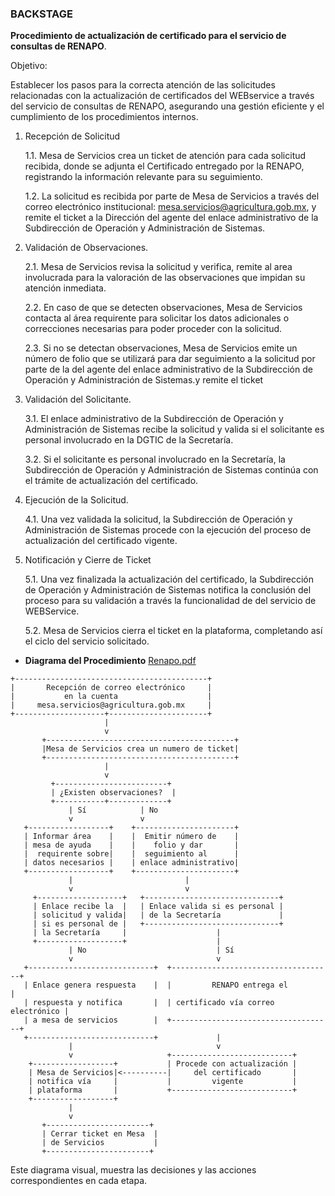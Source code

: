 ###   BACKSTAGE
**Procedimiento de actualización de certificado para el servicio de consultas de RENAPO**.

Objetivo:

Establecer los pasos para la correcta atención de las solicitudes relacionadas con la actualización de certificados del WEBservice a través del servicio de consultas de RENAPO, asegurando una gestión eficiente y el cumplimiento de los procedimientos internos.

1. Recepción de Solicitud
	
	1.1. Mesa de Servicios crea un ticket de atención para cada solicitud recibida, donde se adjunta el 		Certificado entregado 	por la RENAPO, registrando la información relevante para su seguimiento.
	
   	1.2. La solicitud es recibida por parte de Mesa de Servicios a través del correo electrónico institucional: 	mesa.servicios@agricultura.gob.mx, y remite el ticket a la Dirección del agente del enlace administrativo 
	de la Subdirección de Operación y Administración de Sistemas.

2. Validación de Observaciones.

	2.1. Mesa de Servicios revisa la solicitud y verifica, remite al area involucrada para la valoración de las 	observaciones que impidan su atención 		inmediata.
 
	2.2. En caso de que se detecten observaciones, Mesa de Servicios contacta al área requirente para
	solicitar los datos adicionales o correcciones necesarias para poder proceder con la solicitud.
 
	2.3. Si no se detectan observaciones, Mesa de Servicios emite un número de folio que se utilizará para dar seguimiento a la solicitud por parte de la del 	agente del enlace administrativo de la Subdirección de Operación y Administración de Sistemas.y remite el ticket 	

3. Validación del Solicitante.
	
 	3.1. El enlace administrativo de la Subdirección de Operación y Administración de Sistemas recibe la 		solicitud y valida si el solicitante es 	personal involucrado en la DGTIC de la Secretaría.
	
	3.2. Si el solicitante es personal involucrado en la Secretaría, la Subdirección de Operación y 		Administración de Sistemas continúa con el 	trámite de actualización del certificado.
	
	
4. Ejecución de la Solicitud.
	
   	4.1. Una vez validada la solicitud, la Subdirección de Operación y Administración de Sistemas procede con la 	ejecución del proceso de actualización del 	certificado vigente.

	
5. Notificación y Cierre de Ticket
	
 	5.1. Una vez finalizada la actualización del certificado, la Subdirección de Operación y Administración de 	Sistemas notifica la conclusión del proceso 	para su validación a través la funcionalidad de del servicio de 	WEBService.

	5.2. Mesa de Servicios cierra el ticket en la plataforma, completando así el ciclo del servicio solicitado.


- **Diagrama del Procedimiento**
[Renapo.pdf](https://github.com/user-attachments/files/19982005/Renapo.pdf)

```plaintext
+-------------------------------------------+
|       Recepción de correo electrónico     |
|           en la cuenta                    |
|     mesa.servicios@agricultura.gob.mx     |
+--------------------+----------------------+
                     |
                     v
       +------------------------------------------+
       |Mesa de Servicios crea un numero de ticket|
       +------------------------------------------+
                     |
                     v
         +-------------------------+
         | ¿Existen observaciones?  |
         +-----------+-------------+
             | Sí            | No
             v               v
   +------------------+    +----------------------+
   | Informar área    |    |  Emitir número de    |
   | mesa de ayuda    |    |    folio y dar       |
   |  requirente sobre|    |  seguimiento al      |
   | datos necesarios |    | enlace administrativo|
   +------------------+    +----------------------+
             |                         |
             v                         v
     +-------------------+   +------------------------------+
     | Enlace recibe la  |   | Enlace valida si es personal |
     | solicitud y valida|   | de la Secretaría             |
     | si es personal de |   +------------------------------+
     | la Secretaría     |                    |
     +-------------------+                    |
             | No                             | Sí
             v                                v
   +----------------------------+  +------------------------------------+
   | Enlace genera respuesta    |  |         RENAPO entrega el          |
   | respuesta y notifica       |  | certificado vía correo electrónico |
   | a mesa de servicios        |  +------------------------------------+
   +----------------------------+             |
             |                                v
             v                     +---------------------------+
    +------------------+           | Procede con actualización |
    | Mesa de Servicios|<----------|     del certificado       |
    | notifica vía     |           |         vigente           |
    | plataforma       |           +---------------------------+
    +------------------+                    
             |                              
             v                    
       +-----------------------+  
       | Cerrar ticket en Mesa  |  
       | de Servicios           |  
       +-----------------------+
```

Este diagrama visual,  muestra las decisiones y las acciones correspondientes en cada etapa.



